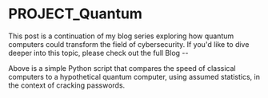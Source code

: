 # PROJECT_Quantum

This post is a continuation of my blog series exploring how quantum computers could transform the field of cybersecurity. If you'd like to dive deeper into this topic, please check out the full Blog --

Above is a simple Python script that compares the speed of classical computers to a hypothetical quantum computer, using assumed statistics, in the context of cracking passwords.
